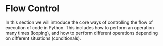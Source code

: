 # Flow Control

In this section we will introduce the core ways of controlling the flow of execution of code in Python. This includes how to perform an operation many times (looping), and how to perform different operations depending on different situations (conditionals).
